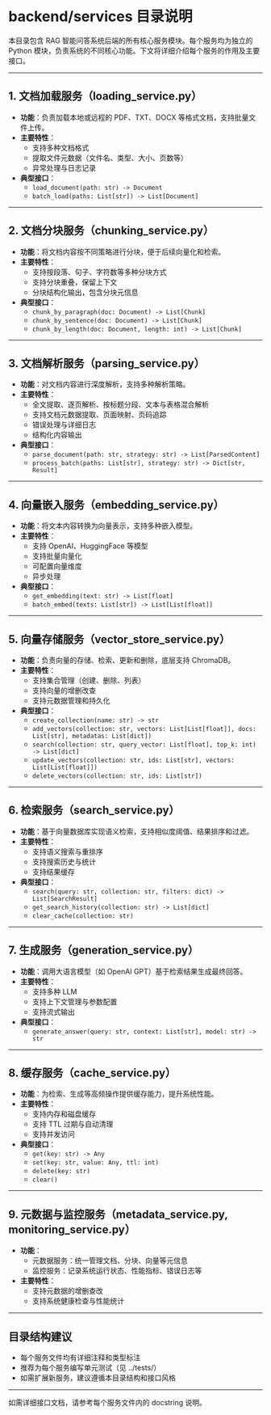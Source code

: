 # backend/services 目录说明

本目录包含 RAG 智能问答系统后端的所有核心服务模块。每个服务均为独立的 Python 模块，负责系统的不同核心功能。下文将详细介绍每个服务的作用及主要接口。

---

## 1. 文档加载服务（loading_service.py）
- **功能**：负责加载本地或远程的 PDF、TXT、DOCX 等格式文档，支持批量文件上传。
- **主要特性**：
  - 支持多种文档格式
  - 提取文件元数据（文件名、类型、大小、页数等）
  - 异常处理与日志记录
- **典型接口**：
  - `load_document(path: str) -> Document`
  - `batch_load(paths: List[str]) -> List[Document]`

---

## 2. 文档分块服务（chunking_service.py）
- **功能**：将文档内容按不同策略进行分块，便于后续向量化和检索。
- **主要特性**：
  - 支持按段落、句子、字符数等多种分块方式
  - 支持分块重叠，保留上下文
  - 分块结构化输出，包含分块元信息
- **典型接口**：
  - `chunk_by_paragraph(doc: Document) -> List[Chunk]`
  - `chunk_by_sentence(doc: Document) -> List[Chunk]`
  - `chunk_by_length(doc: Document, length: int) -> List[Chunk]`

---

## 3. 文档解析服务（parsing_service.py）
- **功能**：对文档内容进行深度解析，支持多种解析策略。
- **主要特性**：
  - 全文提取、逐页解析、按标题分段、文本与表格混合解析
  - 支持文档元数据提取、页面映射、页码追踪
  - 错误处理与详细日志
  - 结构化内容输出
- **典型接口**：
  - `parse_document(path: str, strategy: str) -> List[ParsedContent]`
  - `process_batch(paths: List[str], strategy: str) -> Dict[str, Result]`

---

## 4. 向量嵌入服务（embedding_service.py）
- **功能**：将文本内容转换为向量表示，支持多种嵌入模型。
- **主要特性**：
  - 支持 OpenAI、HuggingFace 等模型
  - 支持批量向量化
  - 可配置向量维度
  - 异步处理
- **典型接口**：
  - `get_embedding(text: str) -> List[float]`
  - `batch_embed(texts: List[str]) -> List[List[float]]`

---

## 5. 向量存储服务（vector_store_service.py）
- **功能**：负责向量的存储、检索、更新和删除，底层支持 ChromaDB。
- **主要特性**：
  - 支持集合管理（创建、删除、列表）
  - 支持向量的增删改查
  - 支持元数据管理和持久化
- **典型接口**：
  - `create_collection(name: str) -> str`
  - `add_vectors(collection: str, vectors: List[List[float]], docs: List[str], metadatas: List[dict])`
  - `search(collection: str, query_vector: List[float], top_k: int) -> List[dict]`
  - `update_vectors(collection: str, ids: List[str], vectors: List[List[float]])`
  - `delete_vectors(collection: str, ids: List[str])`

---

## 6. 检索服务（search_service.py）
- **功能**：基于向量数据库实现语义检索，支持相似度阈值、结果排序和过滤。
- **主要特性**：
  - 支持语义搜索与重排序
  - 支持搜索历史与统计
  - 支持结果缓存
- **典型接口**：
  - `search(query: str, collection: str, filters: dict) -> List[SearchResult]`
  - `get_search_history(collection: str) -> List[dict]`
  - `clear_cache(collection: str)`

---

## 7. 生成服务（generation_service.py）
- **功能**：调用大语言模型（如 OpenAI GPT）基于检索结果生成最终回答。
- **主要特性**：
  - 支持多种 LLM
  - 支持上下文管理与参数配置
  - 支持流式输出
- **典型接口**：
  - `generate_answer(query: str, context: List[str], model: str) -> str`

---

## 8. 缓存服务（cache_service.py）
- **功能**：为检索、生成等高频操作提供缓存能力，提升系统性能。
- **主要特性**：
  - 支持内存和磁盘缓存
  - 支持 TTL 过期与自动清理
  - 支持并发访问
- **典型接口**：
  - `get(key: str) -> Any`
  - `set(key: str, value: Any, ttl: int)`
  - `delete(key: str)`
  - `clear()`

---

## 9. 元数据与监控服务（metadata_service.py, monitoring_service.py）
- **功能**：
  - 元数据服务：统一管理文档、分块、向量等元信息
  - 监控服务：记录系统运行状态、性能指标、错误日志等
- **主要特性**：
  - 支持元数据的增删查改
  - 支持系统健康检查与性能统计

---

## 目录结构建议
- 每个服务文件均有详细注释和类型标注
- 推荐为每个服务编写单元测试（见 ../tests/）
- 如需扩展新服务，建议遵循本目录结构和接口风格

---

如需详细接口文档，请参考每个服务文件内的 docstring 说明。 